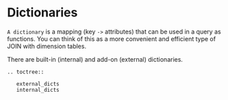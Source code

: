 # Dictionaries

`A dictionary` is a mapping (key `->` attributes) that can be used in a query as functions.
You can think of this as a more convenient and efficient type of JOIN with dimension tables.

There are built-in (internal) and add-on (external) dictionaries.

```eval_rst
.. toctree::

   external_dicts
   internal_dicts

```

